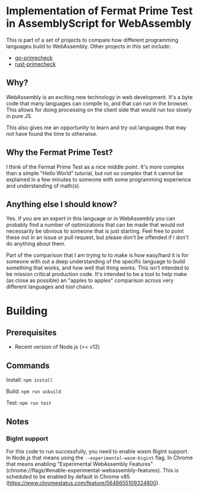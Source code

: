 # Implementation of Fermat Prime Test in AssemblyScript for WebAssembly

This is part of a set of projects to compare how different programming languages build to WebAssembly. Other projects in this set include:

* [go-primecheck](https://github.com/ianmcodes/go-primecheck)
* [rust-primecheck](https://github.com/ianmcodes/rust-primecheck)

## Why?

WebAssembly is an exciting new technology in web development. It's a byte code that many languages can compile to, and that can run in the browser. This allows for doing processing on the client side that would run too slowly in pure JS.

This also gives me an opportunity to learn and try out languages that may not have found the time to otherwise.

## Why the Fermat Prime Test?

I think of the Fermat Prime Test as a nice middle point. It's more complex than a simple "Hello World" tutorial, but not so complex that it cannot be explained in a few minutes to someone with some programming experience and understanding of math(s).

## Anything else I should know?

Yes. If you are an expert in this language or in WebAssembly you can probably find a number of optimizations that can be made that would not necessarily be obvious to someone that is just starting. Feel free to point these out in an issue or pull request, but please don't be offended if I don't do anything about them.

Part of the comparison that I am trying to to make is how easy/hard it is for someone with out a deep understanding of the specific language to build something that works, and how well that thing works. This isn't intended to be mission critical production code. It's intended to be a tool to help make (as close as possible) an "apples to apples" comparison across very different languages and tool chains.

# Building

## Prerequisites

* Recent version of Node.js (>= v12)

## Commands

Install: `npm install`

Build: `npm run asbuild`

Test: `npm run test`

## Notes

### BigInt support

For this code to run successfully, you need to enable wasm BigInt support. In Node.js that means using the `--experimental-wasm-bigint` flag. In Chrome that means enabling "Experimental WebAssembly Features" (chrome://flags/#enable-experimental-webassembly-features). This is scheduled to be enabled by default in Chrome v85 (https://www.chromestatus.com/feature/5648655109324800).